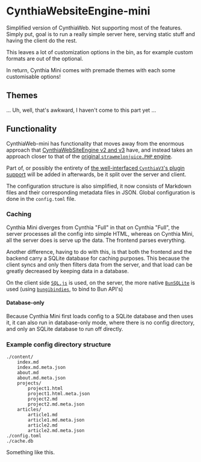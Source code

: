 # CynthiaWebsiteEngine-mini

Simplified version of CynthiaWeb. Not supporting most of the features.
Simply put, goal is to run a really
simple server here, serving static stuff and having the client do the rest.

This leaves a lot of customization options in the bin,
as for example custom formats are out of the optional.

In return, Cynthia Mini comes with premade themes with each some customisable options!

## Themes

... Uh, well, that's awkward, I haven't come to this part yet ...

## Functionality

CynthiaWeb-mini has functionality that moves away from the enormous
approach that [CynthiaWebSiteEngine v2 and v3](https://github.com/strawmelonjuice/CynthiaWebSiteEngine)
have, and instead takes an approach closer to that of the
[original `strawmelonjuice.PHP` engine](https://github.com/strawmelonjuice/strawmelonjuice.com).

Part of, or possibly the entirety of [the well-interfaced
`CynthiaV3`'s plugin support](https://www.npmjs.com/package/@cynthiaweb/plugin-api) will be added in afterwards, be it
split over the server and client.

The configuration structure is also simplified,
it now consists of Markdown files and their
corresponding metadata files in JSON.
Global configuration is done in the `config.toml` file.

### Caching

Cynthia Mini diverges from Cynthia "Full" in that on Cynthia "Full", the server processes all the config into simple
HTML, whereas on Cynthia Mini, all the server does is serve up the data. The frontend parses everything.

Another difference, having to do with this, is that both the frontend and the backend carry a SQLite database for
caching purposes. This because the client syncs and only then filters data from the server, and that load can be greatly
decreased by keeping data in a database.

On the client side [`SQL.js`](https://sql.js.org/) is used, on the server, the more native [
`BunSQLite`](https://bun.sh/docs/api/sqlite) is used (using [`bungibindies`](https://hex.pm/packages/bungibindies), to
bind to Bun API's)

#### Database-only

Because Cynthia Mini first loads config to a SQLite database and then uses it, it can also run in database-only mode,
where there is no config directory, and only an SQLite database to run off directly.

### Example config directory structure

```directory
./content/
    index.md
    index.md.meta.json
    about.md
    about.md.meta.json
    projects/
        project1.html
        project1.html.meta.json
        project2.md
        project2.md.meta.json
    articles/
        article1.md
        article1.md.meta.json
        article2.md
        article2.md.meta.json
./config.toml
./cache.db
```

Something like this.